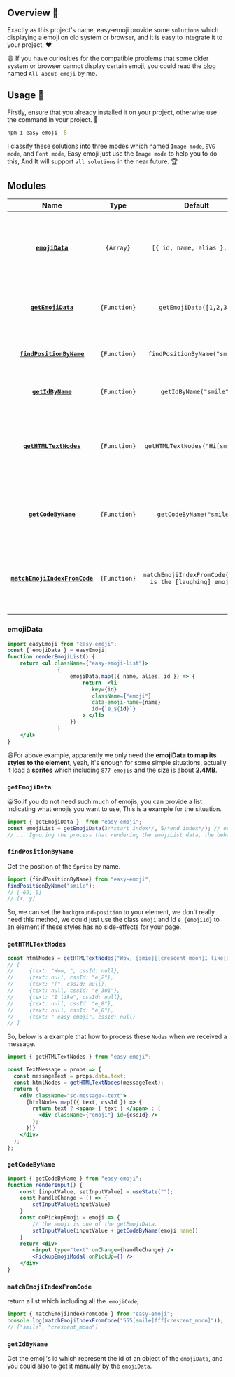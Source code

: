 
## Overview 📖

Exactly as this project's name, easy-emoji provide some `solutions` which displaying a emoji on old system or 
browser, and it is easy to integrate it to your project.  ❤️

😄 If you have curiosities for the compatible problems that some older system or browser cannot display certain emoji, you could read 
the [blog](https://tongdada.github.io/2020/04/01/all-about-emoji/) named `All about emoji` by me.

## Usage 🔧

Firstly, ensure that you already installed it on your project, otherwise use the command in your project. 💪

```bash
npm i easy-emoji -S
```

I classify these solutions into three modes which named `Image mode`, `SVG mode`, and `Font mode`, 
Easy emoji just use the `Image mode` to help you to do this, And It will support `all solutions` in the near future. 🏆

## Modules

|             Name              |            Type             |                            Default                            | Description                                                                         |
| :---------------------------: | :-------------------------: | :-----------------------------------------------------------: | :---------------------------------------------------------------------------------- |
|  **[`emojiData`](#emojiData)**     | `{Array}` |                                         `[{ id, name, alias },...]`        | `877` objects which including the id, name and alias for a emoji in an array.       |
|  **[`getEmojiData`](#getEmojiData)**  |     `{Function}`     |                           `getEmojiData([1,2,3])`            | Get certain emojis by slice or an array you provided                                |
|  **[`findPositionByName`](#findPositionByName)**     | `{Function}` |                    `findPositionByName("smile")`      | Find the position of the Sprite by a emoji's name                                   |
|  **[`getIdByName`](#getIdByName)**  |       `{Function}`     |                           `getIdByName("smile")`             | Get the emoji's id by its name                                                      |
|  **[`getHTMLTextNodes`](#getHTMLTextNodes)** |        `{Function}`         |             `getHTMLTextNodes("Hi[smile]")`    | Get the interpreted nodes that help you to recognize which is `emojiCode` or normal text node  |
|  **[`getCodeByName`](#getCodeByName)**  |         `{Function}`          |                `getCodeByName("smile")`           | Get the `emojiCode` which help you to `display in a input element`                  |
|  **[`matchEmojiIndexFromCode`](#matchEmojiIndexFromCode)**  | `{Function}` |             `matchEmojiIndexFromCode("Where is the [laughing] emoji?")`          | Querying whether there is an `emojiCode` in a string that conforms to the rule  |                                                      |

### emojiData

```jsx harmony
import easyEmoji from "easy-emoji";
const { emojiData } = easyEmoji;
function renderEmojiList() {
	return <ul className={"easy-emoji-list"}>
                {
               	    emojiData.map(({ name, alies, id }) => {
               	    	return  <li
                           key={id}
                           className={"emoji"}
                           data-emoji-name={name}
                           id={`e_${id}`}
                        > </li>
               	    })
               	}
    </ul>
}
```

😄For above example, apparently we only need the **emojiData to map its styles to the element**, yeah, it's enough for some 
simple situations, actually it load a **sprites** which including `877 emojis` and the size is about **2.4MB**.

### `getEmojiData`
😺So,if you do not need such much of emojis, you can provide a list indicating what emojis you want to use, 
This is a example for the situation. 

```jsx harmony
import { getEmojiData }  from "easy-emoji";
const emojiList = getEmojiData(3/*start index*/, 5/*end index*/); // or getEmojiData([3,4]);
// ... Ignoring the process that rendering the emojiList data, the behavior as same as above example.
```

### `findPositionByName`

Get the position of the `Sprite` by name.

```javascript
import {findPositionByName} from "easy-emoji";
findPositionByName("smile");
// [-69, 0]
// [x, y]
```

So, we can set the `background-position` to your element, we don't really need this method, 
we could just use the class `emoji` and Id `e_{emojiId}` to an element if these styles has no side-effects
for your page.

### `getHTMLTextNodes`

```javascript
const htmlNodes = getHTMLTextNodes("Wow, [smie][[crescent_moon]I like[smirk][smirk] easy emoji");
// [
//     {text: "Wow, ", cssId: null},
//     {text: null, cssId: "e_2"},
//     {text: "[", cssId: null},
//     {text: null, cssId: "e_301"},
//     {text: "I like", cssId: null},
//     {text: null, cssId: "e_8"},
//     {text: null, cssId: "e_8"},
//     {text: " easy emoji", cssId: null}
// ]
```

So, below is a example that how to process these `Nodes` when we received a message.

``` jsx harmony
import { getHTMLTextNodes } from "easy-emoji";

const TextMessage = props => {
  const messageText = props.data.text;
  const htmlNodes = getHTMLTextNodes(messageText);
  return (
    <div className="sc-message--text">
      {htmlNodes.map(({ text, cssId }) => {
        return text ? <span> { text } </span> : (
          <div className={"emoji"} id={cssId} />
        );
      })}
    </div>
  );
};
```

### `getCodeByName`

```jsx harmony
import { getCodeByName } from "easy-emoji";
function renderInput() {
	const [inputValue, setInputValue] = useState("");
	const handleChange = () => {
		setInputValue(inputValue)
	}
	const onPickupEmoji = emoji => {
		// the emoji is one of the getEmojiData.
		setInputValue(inputValue + getCodeByName(emoji.name))
	}
	return <div>
	    <input type="text" onChange={handleChange} />
	    <PickupEmojiModal onPickUp={} />
    </div>
}
```

### `matchEmojiIndexFromCode`

return a list which including all the` emojiCode`, 

```javascript
import { matchEmojiIndexFromCode } from "easy-emoji";
console.log(matchEmojiIndexFromCode("555[smile]fff[crescent_moon]"));
// ["smile", "crescent_moon"]
```

### `getIdByName`

Get the emoji's id which represent the id of an object of the `emojiData`, and you could also 
to get it manually by the `emojiData`.
